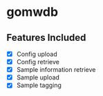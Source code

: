 # gomwdb

## Features Included
- [X] Config upload
- [X] Config retrieve
- [X] Sample information retrieve
- [X] Sample upload
- [X] Sample tagging